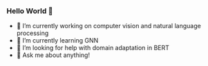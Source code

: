 ### Hello World 👋


- 🔭 I’m currently working on computer vision and natural language processing
- 🌱 I’m currently learning GNN
- 🤔 I’m looking for help with domain adaptation in BERT
- 💬 Ask me about anything!

